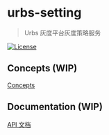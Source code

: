 # urbs-setting

> Urbs 灰度平台灰度策略服务

[![License](http://img.shields.io/badge/license-mit-blue.svg?style=flat-square)](https://raw.githubusercontent.com/teambition/urbs-setting/master/LICENSE)

## Concepts (WIP)

[Concepts](https://github.com/teambition/urbs-setting/blob/master/doc/concepts.md)

## Documentation (WIP)

[API 文档](https://github.com/teambition/urbs-setting/blob/master/doc/openapi.md)
